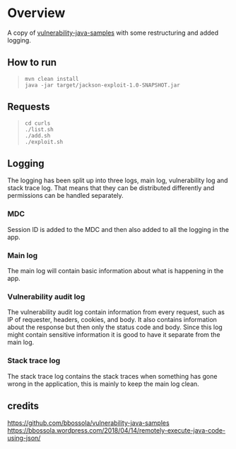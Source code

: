 # Overview 
A copy of [vulnerability-java-samples](https://github.com/bbossola/vulnerability-java-samples) with some restructuring and added logging. 

## How to run
> `mvn clean install`  
> `java -jar target/jackson-exploit-1.0-SNAPSHOT.jar`  

## Requests
> `cd curls`  
> `./list.sh`  
> `./add.sh`  
> `./exploit.sh`  

## Logging
The logging has been split up into three logs, main log, vulnerability log and stack trace log. That means that they can be distributed differently and permissions can be handled separately. 

### MDC
Session ID is added to the MDC and then also added to all the logging in the app. 

### Main log
The main log will contain basic information about what is happening in the app. 

### Vulnerability audit log
The vulnerability audit log contain information from every request, such as IP of requester, headers, cookies, and body. It also contains information about the response but then only the status code and body. Since this log might contain sensitive information it is good to have it separate from the main log. 

### Stack trace log
The stack trace log contains the stack traces when something has gone wrong in the application, this is mainly to keep the main log clean. 

## credits
https://github.com/bbossola/vulnerability-java-samples
https://bbossola.wordpress.com/2018/04/14/remotely-execute-java-code-using-json/
